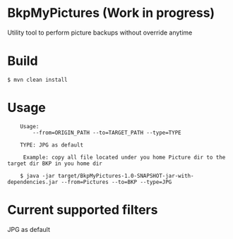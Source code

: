 # BkpMyPictures (Work in progress)
Utility tool to perform picture backups without override anytime

# Build

    $ mvn clean install
    
# Usage

        Usage:
            --from=ORIGIN_PATH --to=TARGET_PATH --type=TYPE
         
        TYPE: JPG as default
        
         Example: copy all file located under you home Picture dir to the target dir BKP in you home dir
         
        $ java -jar target/BkpMyPictures-1.0-SNAPSHOT-jar-with-dependencies.jar --from=Pictures --to=BKP --type=JPG

    
# Current supported filters
JPG as default

